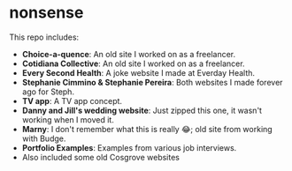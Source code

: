 # nonsense
 
 This repo includes:
- **Choice-a-quence**: An old site I worked on as a freelancer.
- **Cotidiana Collective**: An old site I worked on as a freelancer.
- **Every Second Health**: A joke website I made at Everday Health.
- **Stephanie Cimmino & Stephanie Pereira**: Both websites I made forever ago for Steph.
- **TV app**: A TV app concept.
- **Danny and Jill's wedding website**: Just zipped this one, it wasn't working when I moved it.
- **Marny**: I don't remember what this is really 😂; old site from working with Budge.
- **Portfolio Examples**: Examples from various job interviews.
- Also included some old Cosgrove websites 